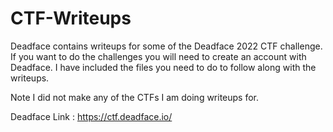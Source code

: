 # CTF-Writeups

Deadface contains writeups for some of the Deadface 2022 CTF challenge.  
If you want to do the challenges you will need to create an account with Deadface.
I have included the files you need to do to follow along with the writeups.

Note I did not make any of the CTFs I am doing writeups for.

Deadface Link : https://ctf.deadface.io/

